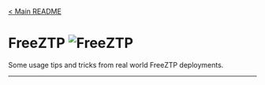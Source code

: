 [< Main README](/README.md)


# FreeZTP ![FreeZTP][logo]

Some usage tips and tricks from real world FreeZTP deployments.


-----------------------------------------
















[logo]: http://www.packetsar.com/wp-content/uploads/FreeZTP-100.png